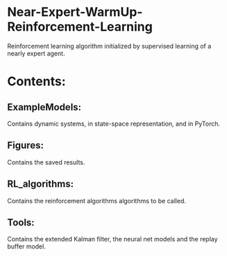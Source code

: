 # Near-Expert-WarmUp-Reinforcement-Learning
Reinforcement learning algorithm initialized by supervised learning of a nearly expert agent.

# Contents:
## ExampleModels:
Contains dynamic systems, in state-space representation, and in PyTorch.
## Figures:
Contains the saved results.
## RL_algorithms:
Contains the reinforcement algorithms algorithms to be called.
## Tools:
Contains the extended Kalman filter, the neural net models and the replay buffer model.